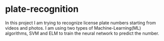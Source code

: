 # plate-recognition
In this project I am trying to recognize license plate numbers starting from videos and photos. I am using two types of Machine-Learning(ML) algorithms, SVM and ELM to train the neural network to predict the number.

